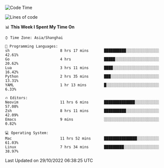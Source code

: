 <!--START_SECTION:waka-->
![Code Time](http://img.shields.io/badge/Code%20Time-947%20hrs%2011%20mins-blue)

![Lines of code](https://img.shields.io/badge/From%20Hello%20World%20I%27ve%20Written-24%20Thousand%20lines%20of%20code-blue)

📊 **This Week I Spent My Time On** 

```text
⌚︎ Time Zone: Asia/Shanghai

💬 Programming Languages: 
sh                       8 hrs 17 mins       ██████████░░░░░░░░░░░░░░░   42.61% 
Go                       4 hrs               █████░░░░░░░░░░░░░░░░░░░░   20.62% 
Lua                      3 hrs 11 mins       ████░░░░░░░░░░░░░░░░░░░░░   16.42% 
Python                   2 hrs 35 mins       ███░░░░░░░░░░░░░░░░░░░░░░   13.31% 
YAML                     1 hr 13 mins        █░░░░░░░░░░░░░░░░░░░░░░░░   6.33%

🔥 Editors: 
Neovim                   11 hrs 6 mins       ██████████████░░░░░░░░░░░   57.08% 
Zsh                      8 hrs 11 mins       ██████████░░░░░░░░░░░░░░░   42.09% 
Emacs                    9 mins              ░░░░░░░░░░░░░░░░░░░░░░░░░   0.82%

💻 Operating System: 
Mac                      11 hrs 52 mins      ███████████████░░░░░░░░░░   61.03% 
Linux                    7 hrs 34 mins       █████████░░░░░░░░░░░░░░░░   38.97%

```


 Last Updated on 29/10/2022 06:38:25 UTC
<!--END_SECTION:waka-->

